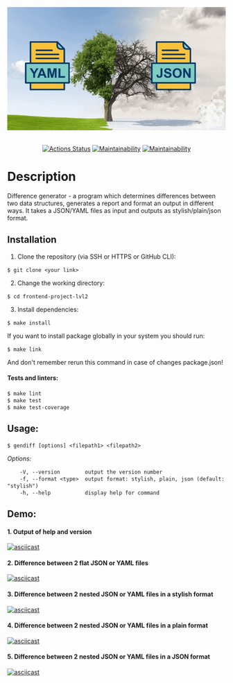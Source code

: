 <div align="center">
  <img src="assets/banner.png" alt="JSON and YAML data formats">
</div>

<br>

<p align="center">
  <a href="https://github.com/evgeniyworkbel/frontend-project-lvl2/actions"><img alt="Actions Status" src="https://github.com/evgeniyworkbel/frontend-project-lvl2/workflows/hexlet-check/badge.svg"></a>
  <a href="https://codeclimate.com/github/evgeniyworkbel/frontend-project-lvl2/maintainability"><img alt="Maintainability" src="https://api.codeclimate.com/v1/badges/f72446949e592e8ca39c/maintainability"></a>
  <a href="https://codeclimate.com/github/evgeniyworkbel/frontend-project-lvl2/test_coverage"><img alt="Maintainability" src="https://api.codeclimate.com/v1/badges/f72446949e592e8ca39c/test_coverage"></a>
</p>

# Description

Difference generator - a program which determines differences between two data structures, generates a report and format an output in different ways. It takes a JSON/YAML files as input and outputs as stylish/plain/json format.

## Installation

1. Clone the repository (via SSH or HTTPS or GitHub CLI):
```
$ git clone <your link> 
```

2. Change the working directory:
```
$ cd frontend-project-lvl2
```

3. Install dependencies:
```
$ make install
```

If you want to install package globally in your system you should run:
```
$ make link
```
And don't remember rerun this command in case of changes package.json!


#### Tests and linters:
```
$ make lint
$ make test
$ make test-coverage
```

## Usage:
```
$ gendiff [options] <filepath1> <filepath2>
```
_Options:_
```
    -V, --version        output the version number
    -f, --format <type>  output format: stylish, plain, json (default: "stylish")
    -h, --help           display help for command
```
## Demo:
#### 1. Output of help and version
[![asciicast](https://asciinema.org/a/wl1NSwCQms6RwrEJV4txxkYuI.svg)](https://asciinema.org/a/wl1NSwCQms6RwrEJV4txxkYuI)

#### 2. Difference between 2 flat JSON or YAML files
[![asciicast](https://asciinema.org/a/FNVtmp6H8iQRXIOdMKhnM7mr9.svg)](https://asciinema.org/a/FNVtmp6H8iQRXIOdMKhnM7mr9)

#### 3. Difference between 2 nested JSON or YAML files in a stylish format
[![asciicast](https://asciinema.org/a/P9dKhxoPS4jXXTOxXy8YRKR5P.svg)](https://asciinema.org/a/P9dKhxoPS4jXXTOxXy8YRKR5P)

#### 4. Difference between 2 nested JSON or YAML files in a plain format
[![asciicast](https://asciinema.org/a/285HG9AH0LcRGYB2TOzJwysL2.svg)](https://asciinema.org/a/285HG9AH0LcRGYB2TOzJwysL2)

#### 5. Difference between 2 nested JSON or YAML files in a JSON format
[![asciicast](https://asciinema.org/a/6ILMlTwenQ5NL35c5LL2NGnev.svg)](https://asciinema.org/a/6ILMlTwenQ5NL35c5LL2NGnev)

